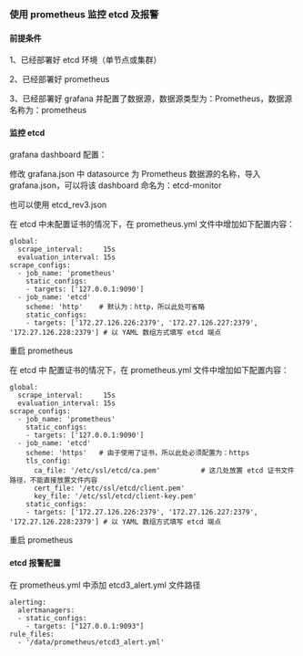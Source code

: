 ### 使用 prometheus 监控 etcd 及报警

#### 前提条件

1、已经部署好 etcd 环境（单节点或集群）

2、已经部署好 prometheus

3、已经部署好 grafana 并配置了数据源，数据源类型为：Prometheus，数据源名称为：prometheus

#### 监控 etcd

grafana dashboard 配置：

修改 grafana.json 中 datasource 为 Prometheus 数据源的名称，导入 grafana.json，可以将该 dashboard 命名为：etcd-monitor

也可以使用 etcd_rev3.json 

在 etcd 中未配置证书的情况下，在 prometheus.yml 文件中增加如下配置内容：
```angular2html
global:
  scrape_interval:     15s
  evaluation_interval: 15s
scrape_configs:
  - job_name: 'prometheus'
    static_configs:
    - targets: ['127.0.0.1:9090']
  - job_name: 'etcd'
    scheme: 'http'    # 默认为：http，所以此处可省略
    static_configs:
    - targets: ['172.27.126.226:2379', '172.27.126.227:2379', '172.27.126.228:2379'] # 以 YAML 数组方式填写 etcd 端点
```
重启 prometheus

在 etcd 中 配置证书的情况下，在 prometheus.yml 文件中增加如下配置内容：
```angular2html
global:
  scrape_interval:     15s
  evaluation_interval: 15s
scrape_configs:
  - job_name: 'prometheus'
    static_configs:
    - targets: ['127.0.0.1:9090']
  - job_name: 'etcd'
    scheme: 'https'   # 由于使用了证书，所以此处必须配置为：https
    tls_config:
      ca_file: '/etc/ssl/etcd/ca.pem'          # 这几处放置 etcd 证书文件路径，不能直接放置文件内容
      cert_file: '/etc/ssl/etcd/client.pem'
      key_file: '/etc/ssl/etcd/client-key.pem'
    static_configs:
    - targets: ['172.27.126.226:2379', '172.27.126.227:2379', '172.27.126.228:2379'] # 以 YAML 数组方式填写 etcd 端点
```
重启 prometheus

#### etcd 报警配置

在 prometheus.yml 中添加 etcd3_alert.yml 文件路径
```angular2html
alerting:
  alertmanagers:
  - static_configs:
    - targets: ["127.0.0.1:9093"]
rule_files:
  - '/data/prometheus/etcd3_alert.yml'
```


